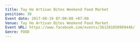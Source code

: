 ```yaml
---
title: Tay Ho Artisan Bites Weekend Food Market
position: 38
Event date: 2017-08-19 07:00:00 +07:00
Venue: Tay Ho Artisan Bites Weekend Food Market
Event URL: https://www.facebook.com/events/361281850969446/
Genre: FOOD
---
```


